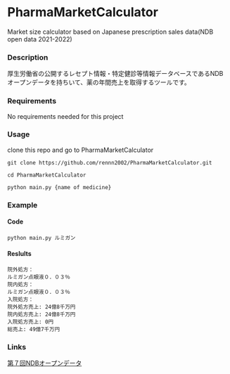 # PharmaMarketCalculator
Market size calculator based on Japanese prescription sales data(NDB open data 2021-2022)

### Description
厚生労働省の公開するレセプト情報・特定健診等情報データベースであるNDBオープンデータを持ちいて、薬の年間売上を取得するツールです。

### Requirements
No requirements needed for this project

### Usage
clone this repo and go to PharmaMarketCalculator
```
git clone https://github.com/rennn2002/PharmaMarketCalculator.git
```

```
cd PharmaMarketCalculator
```


```
python main.py {name of medicine}
```

### Example

#### Code
```
python main.py ルミガン
```

#### Reslults
```
院外処方：
ルミガン点眼液０．０３％
院内処方：
ルミガン点眼液０．０３％
入院処方：
院外処方売上: 24億8千万円
院内処方売上: 24億8千万円
入院処方売上: 0円
総売上: 49億7千万円
```

### Links
[第７回NDBオープンデータ](https://www.mhlw.go.jp/stf/seisakunitsuite/bunya/0000177221_00011.html)
